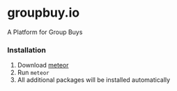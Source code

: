 # groupbuy.io
A Platform for Group Buys
 
### Installation
1. Download [meteor](http://www.meteor.com)
2. Run `meteor`
3. All additional packages will be installed automatically
